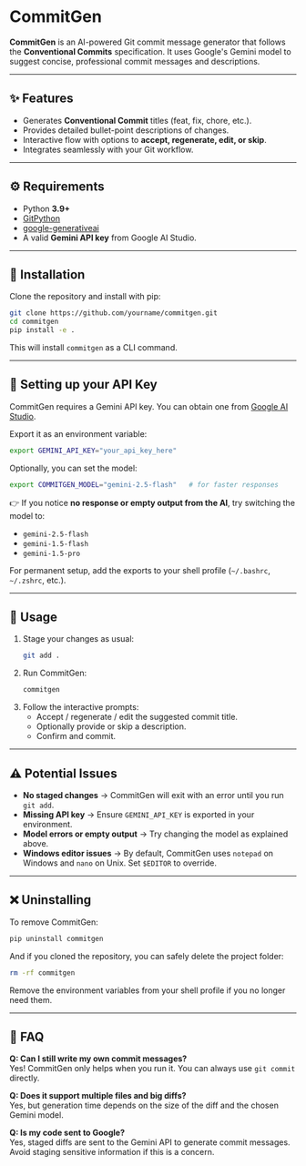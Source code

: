 # CommitGen

**CommitGen** is an AI-powered Git commit message generator that follows the **Conventional Commits** specification. It uses Google's Gemini model to suggest concise, professional commit messages and descriptions.

---

## ✨ Features
- Generates **Conventional Commit** titles (feat, fix, chore, etc.).
- Provides detailed bullet-point descriptions of changes.
- Interactive flow with options to **accept, regenerate, edit, or skip**.
- Integrates seamlessly with your Git workflow.

---

## ⚙️ Requirements
- Python **3.9+**
- [GitPython](https://pypi.org/project/GitPython/)
- [google-generativeai](https://pypi.org/project/google-generativeai/)
- A valid **Gemini API key** from Google AI Studio.

---

## 🚀 Installation
Clone the repository and install with pip:

```bash
git clone https://github.com/yourname/commitgen.git
cd commitgen
pip install -e .
```

This will install `commitgen` as a CLI command.

---

## 🔑 Setting up your API Key
CommitGen requires a Gemini API key. You can obtain one from [Google AI Studio](https://ai.google.dev/).

Export it as an environment variable:

```bash
export GEMINI_API_KEY="your_api_key_here"
```

Optionally, you can set the model:

```bash
export COMMITGEN_MODEL="gemini-2.5-flash"   # for faster responses
```

👉 If you notice **no response or empty output from the AI**, try switching the model to:
- `gemini-2.5-flash`
- `gemini-1.5-flash`
- `gemini-1.5-pro`

For permanent setup, add the exports to your shell profile (`~/.bashrc`, `~/.zshrc`, etc.).

---

## 📝 Usage
1. Stage your changes as usual:
   ```bash
   git add .
   ```
2. Run CommitGen:
   ```bash
   commitgen
   ```
3. Follow the interactive prompts:
   - Accept / regenerate / edit the suggested commit title.
   - Optionally provide or skip a description.
   - Confirm and commit.

---

## ⚠️ Potential Issues
- **No staged changes** → CommitGen will exit with an error until you run `git add`.
- **Missing API key** → Ensure `GEMINI_API_KEY` is exported in your environment.
- **Model errors or empty output** → Try changing the model as explained above.
- **Windows editor issues** → By default, CommitGen uses `notepad` on Windows and `nano` on Unix. Set `$EDITOR` to override.

---

## ❌ Uninstalling
To remove CommitGen:

```bash
pip uninstall commitgen
```

And if you cloned the repository, you can safely delete the project folder:

```bash
rm -rf commitgen
```

Remove the environment variables from your shell profile if you no longer need them.

---

## 🙋 FAQ
**Q: Can I still write my own commit messages?**  
Yes! CommitGen only helps when you run it. You can always use `git commit` directly.

**Q: Does it support multiple files and big diffs?**  
Yes, but generation time depends on the size of the diff and the chosen Gemini model.

**Q: Is my code sent to Google?**  
Yes, staged diffs are sent to the Gemini API to generate commit messages. Avoid staging sensitive information if this is a concern.

